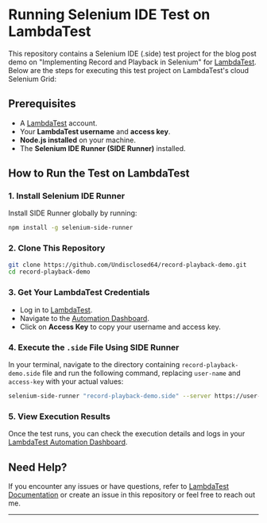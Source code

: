 # Running Selenium IDE Test on LambdaTest

This repository contains a Selenium IDE (.side) test project for the blog post demo on "Implementing Record and Playback in Selenium" for [LambdaTest](https://www.lambdatest.com/). Below are the steps for executing this test project on LambdaTest's cloud Selenium Grid:

## Prerequisites
- A [LambdaTest](https://www.lambdatest.com/) account.
- Your **LambdaTest username** and **access key**.
- **Node.js installed** on your machine.
- The **Selenium IDE Runner (SIDE Runner)** installed.

## How to Run the Test on LambdaTest

### 1. Install Selenium IDE Runner
Install SIDE Runner globally by running:

```sh
npm install -g selenium-side-runner
```

### 2. Clone This Repository
```sh
git clone https://github.com/Undisclosed64/record-playback-demo.git
cd record-playback-demo
```

### 3. Get Your LambdaTest Credentials
- Log in to [LambdaTest](https://www.lambdatest.com/).
- Navigate to the [Automation Dashboard](https://automation.lambdatest.com/build).
- Click on **Access Key** to copy your username and access key.

### 4. Execute the `.side` File Using SIDE Runner
In your terminal, navigate to the directory containing `record-playback-demo.side` file and run the following command, replacing `user-name` and `access-key` with your actual values:

```sh
selenium-side-runner "record-playback-demo.side" --server https://user-name:access-key@hub.lambdatest.com/wd/hub -c " options = ChromeOptions() options.browser_version = "latest" options.platform_name = "Windows 11""
```

### 5. View Execution Results
Once the test runs, you can check the execution details and logs in your [LambdaTest Automation Dashboard](https://automation.lambdatest.com).

## Need Help?
If you encounter any issues or have questions, refer to [LambdaTest Documentation](https://www.lambdatest.com/support/docs/) or create an issue in this repository or feel free to reach out me.

---


